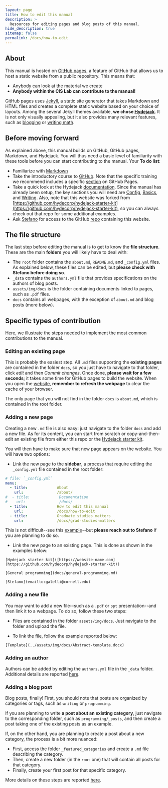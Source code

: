 ```yaml
---
layout: page
title: How to edit this manual
description: >
  Resources for editing pages and blog posts of this manual.
hide_description: true
sitemap: false
permalink: /docs/how-to-edit
---
```


## About

This manual is hosted on [GitHub pages](https://pages.github.com), a feature of GitHub that allows us to host a static website from a public repository. This means that:

- Anybody can look at the material we create
- **Anybody within the CIS Lab can contribute to the manual!**

GitHub pages uses [Jekyll](https://docs.github.com/en/pages/setting-up-a-github-pages-site-with-jekyll/about-github-pages-and-jekyll#), a static site generator that takes Markdown and HTML files and creates a complete static website based on your choice of layouts. Among the several Jekyll themes available, **we chose [Hydejack](https://hydejack.com/)**. It is not only visually appealing, but it also provides many relevant features, such as [blogging](https://hydejack.com/blog/) or [writing math](https://hydejack.com/docs/writing/#adding-math).

## Before moving forward

As explained above, this manual builds on GitHub, GitHub pages, Markdown, and Hydejack. You will thus need a basic level of familiarity with these tools before you can start contributing to the manual. Your **To do list**:

- Familiarize with [Markdown](https://critical-infrastructure-systems-lab.github.io/manual/docs/general-programming) 
- Take the introductory course to [GitHub](https://critical-infrastructure-systems-lab.github.io/manual/docs/general-programming). Note that the specific training we recommend includes a specific [section](https://github.com/skills/github-pages) on GitHub Pages.
- Take a quick look at the Hydejack [documentation](https://hydejack.com/docs/). Since the manual has already been setup, the key sections you will need are [Config](https://hydejack.com/docs/config/), [Basics](https://hydejack.com/docs/basics/), and [Writing](https://hydejack.com/docs/writing/). Also, note that this website was forked from [https://github.com/hydecorp/hydejack-starter-kit](https://github.com/hydecorp/hydejack-starter-kit), so you can always check out that repo for some additional examples.
- Ask [Stefano](emailto:galelli@cornell.edu) for access to the GitHub [repo](https://github.com/Critical-Infrastructure-Systems-Lab/manual) containing this website.

## The file structure

The last step before editing the manual is to get to know the **file structure**. These are the main **folders** you will likely have to deal with:

- The `root` folder contains the `about.md`, `README.md`, and `_config.yml` files. As explained below, these files can be edited, but **please check with Stefano before doing so**.
- `_data` contains the `authors.yml` file that provides specifications on the authors of blog posts.
- `assets/img/docs` is the folder containing documents linked to pages, such as `.pdf` files.
- `docs` contains all webpages, with the exception of `about.md` and blog posts (more below).

## Specific types of contribution

Here, we illustrate the steps needed to implement the most common contributions to the manual.

### Editing an existing page

This is probably the easiest step. All `.md` files supporting the **existing pages** are contained in the folder `docs`, so you just have to navigate to that folder, click *edit* and then *Commit changes*. Once done, **please wait for a few seconds**; it takes some time for GitHub pages to build the website. When you open the [website](https://critical-infrastructure-systems-lab.github.io/manual/), **remember to refresh the webpage** to clear the cache of your browser.

The only page that you will not find in the folder `docs` is `about.md`, which is contained in the root folder. 

### Adding a new page

Creating a new `.md` file is also easy: just navigate to the folder `docs` and add a new file. As for its content, you can start from scratch or copy-and-then-edit an existing file from either this repo or the [Hydejack starter kit](https://github.com/hydecorp/hydejack-starter-kit).

You will then have to make sure that new page appears on the website. You will have two options:

- Link the new page to the **sidebar**, a process that require editing the `_config.yml` file contained in the root folder:

```yml
# file: `_config.yml`
menu:
  - title:             About
    url:               /about/
#  - title:             Documentation
#    url:               /docs/
  - title:             How to edit this manual
    url:               /docs/how-to-edit
  - title:             Graduate studies matters
    url:               /docs/grad-studies-matters
```

This is not difficult--see this [example](https://hydecorp.github.io/hydejack-starter-kit/docs/basics/#adding-an-entry-to-the-sidebar)--but **please reach out to Stefano** if you are planning to do so.

- Link the new page to an existing page. This is done as shown in the examples below:

```
[Hydejack starter kit]([https://website-name.com](https://github.com/hydecorp/hydejack-starter-kit))
```

```
[General programming](docs/general-programming.md)
```

```
[Stefano](emailto:galelli@cornell.edu)
```  

### Adding a new file

You may want to add a new file--such as a `.pdf` or `ppt` presentation--and then link it to a webpage. To do so, follow these two steps:

- Files are contained in the folder `assets/img/docs`. Just navigate to the folder and upload the file.

- To link the file, follow the example reported below:

```
[Template](../assets/img/docs/Abstract-template.docx)
```

### Adding an author

Authors can be added by editing the `authors.yml` file in the `_data` folder. Additional details are reported [here](https://hydejack.com/docs/config/#adding-an-author).


### Adding a blog post

Blog posts, finally! First, you should note that posts are organized by categories or tags, such as `writing` or `programming`. 

If you are planning to write **a post about an existing category**, just navigate to the corresponding folder, such as `programming/_posts`, and then create a post taking one of the existing posts as an example.

If, on the other hand, you are planning to create a post about a new category, the process is a bit more nuanced:

- First, access the folder `_featured_categories` and create a `.md` file describing the category.
- Then, create a new folder (in the `root` one) that will contain all posts for that category.
- Finally, create your first post for that specific category.

More details on these steps are reported [here](https://hydejack.com/docs/basics/#adding-a-category-or-tag).




